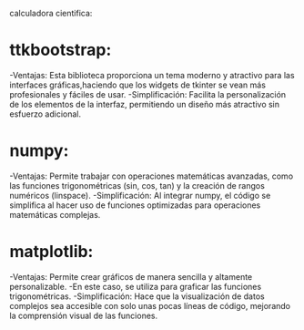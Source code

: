 calculadora cientifica:
# ttkbootstrap:
 -Ventajas: Esta biblioteca proporciona un tema moderno y atractivo para las interfaces gráficas,haciendo que los widgets de tkinter se vean más profesionales y fáciles de usar.
 -Simplificación: Facilita la personalización de los elementos de la interfaz, permitiendo un diseño más atractivo sin esfuerzo adicional.

# numpy:
 -Ventajas: Permite trabajar con operaciones matemáticas avanzadas, como las funciones trigonométricas (sin, cos, tan) y la creación de rangos numéricos (linspace).
 -Simplificación: Al integrar numpy, el código se simplifica al hacer uso de funciones optimizadas para operaciones matemáticas complejas.

# matplotlib:
 -Ventajas: Permite crear gráficos de manera sencilla y altamente personalizable.
 -En este caso, se utiliza para graficar las funciones trigonométricas.
 -Simplificación: Hace que la visualización de datos complejos sea accesible con solo unas pocas líneas de código, mejorando la comprensión visual de las funciones.
